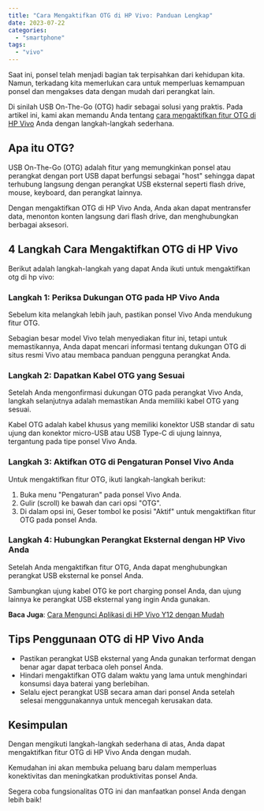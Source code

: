 ```yaml
---
title: "Cara Mengaktifkan OTG di HP Vivo: Panduan Lengkap"
date: 2023-07-22
categories: 
  - "smartphone"
tags: 
  - "vivo"
---
```


Saat ini, ponsel telah menjadi bagian tak terpisahkan dari kehidupan kita. Namun, terkadang kita memerlukan cara untuk memperluas kemampuan ponsel dan mengakses data dengan mudah dari perangkat lain.

Di sinilah USB On-The-Go (OTG) hadir sebagai solusi yang praktis. Pada artikel ini, kami akan memandu Anda tentang [cara mengaktifkan fitur OTG di HP Vivo](https://ajiekusumadhany.com/cara-mengaktifkan-otg-di-hp-vivo/) Anda dengan langkah-langkah sederhana.

## Apa itu OTG?

USB On-The-Go (OTG) adalah fitur yang memungkinkan ponsel atau perangkat dengan port USB dapat berfungsi sebagai "host" sehingga dapat terhubung langsung dengan perangkat USB eksternal seperti flash drive, mouse, keyboard, dan perangkat lainnya.

Dengan mengaktifkan OTG di HP Vivo Anda, Anda akan dapat mentransfer data, menonton konten langsung dari flash drive, dan menghubungkan berbagai aksesori.

## 4 Langkah Cara Mengaktifkan OTG di HP Vivo

Berikut adalah langkah-langkah yang dapat Anda ikuti untuk mengaktifkan otg di hp vivo:

### Langkah 1: Periksa Dukungan OTG pada HP Vivo Anda

Sebelum kita melangkah lebih jauh, pastikan ponsel Vivo Anda mendukung fitur OTG.

Sebagian besar model Vivo telah menyediakan fitur ini, tetapi untuk memastikannya, Anda dapat mencari informasi tentang dukungan OTG di situs resmi Vivo atau membaca panduan pengguna perangkat Anda.

### Langkah 2: Dapatkan Kabel OTG yang Sesuai

Setelah Anda mengonfirmasi dukungan OTG pada perangkat Vivo Anda, langkah selanjutnya adalah memastikan Anda memiliki kabel OTG yang sesuai.

Kabel OTG adalah kabel khusus yang memiliki konektor USB standar di satu ujung dan konektor micro-USB atau USB Type-C di ujung lainnya, tergantung pada tipe ponsel Vivo Anda.

### Langkah 3: Aktifkan OTG di Pengaturan Ponsel Vivo Anda

Untuk mengaktifkan fitur OTG, ikuti langkah-langkah berikut:

1. Buka menu "Pengaturan" pada ponsel Vivo Anda.
2. Gulir (scroll) ke bawah dan cari opsi "OTG".
3. Di dalam opsi ini, Geser tombol ke posisi "Aktif" untuk mengaktifkan fitur OTG pada ponsel Anda.

### Langkah 4: Hubungkan Perangkat Eksternal dengan HP Vivo Anda

Setelah Anda mengaktifkan fitur OTG, Anda dapat menghubungkan perangkat USB eksternal ke ponsel Anda.

Sambungkan ujung kabel OTG ke port charging ponsel Anda, dan ujung lainnya ke perangkat USB eksternal yang ingin Anda gunakan.

**Baca Juga**: [Cara Mengunci Aplikasi di HP Vivo Y12 dengan Mudah](https://ajiekusumadhany.com/cara-mengunci-aplikasi-di-hp-vivo-y12/)

## Tips Penggunaan OTG di HP Vivo Anda

- Pastikan perangkat USB eksternal yang Anda gunakan terformat dengan benar agar dapat terbaca oleh ponsel Anda.
- Hindari mengaktifkan OTG dalam waktu yang lama untuk menghindari konsumsi daya baterai yang berlebihan.
- Selalu eject perangkat USB secara aman dari ponsel Anda setelah selesai menggunakannya untuk mencegah kerusakan data.

## Kesimpulan

Dengan mengikuti langkah-langkah sederhana di atas, Anda dapat mengaktifkan fitur OTG di HP Vivo Anda dengan mudah.

Kemudahan ini akan membuka peluang baru dalam memperluas konektivitas dan meningkatkan produktivitas ponsel Anda.

Segera coba fungsionalitas OTG ini dan manfaatkan ponsel Anda dengan lebih baik!
